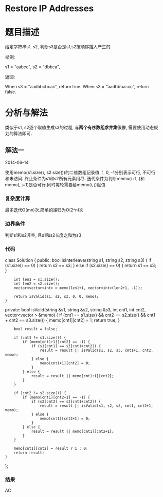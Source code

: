 Restore IP Addresses
======================================


题目描述
==================

给定字符串s1, s2, 判断s3是否是s1,s2按顺序插入产生的.

举例:

s1 = "aabcc",
s2 = "dbbca",

返回:

When s3 = "aadbbcbcac", return true.
When s3 = "aadbbbaccc", return false.


分析与解法
==================

类似于s1, s2逐个取值生成s3的过程, 与**两个有序数组求并集**很像, 需要使用动态规划的算法即可.

解法一
------------------

2014-06-14

使用memo(s1.size(), s2.size())的二维数组记录值. 1, 0, -1分别表示可行, 不可行和未访问. 终止条件为s1和s2所有元素用尽. 迭代条件为判断memo(i+1, )和memo(, j+1)是否可行.同时每轮需要给memo(i, j)赋值.


### 复杂度计算

最多迭代O(mn)次.简单的递归为O(2^n)次

### 边界条件

判断s1和s2非空, 且s1和s2长度之和为s3


### 代码

class Solution {
public:
    bool isInterleave(string s1, string s2, string s3) {
        if (s1.size() == 0) {
            return s2 == s3;
        } else if (s2.size() == 0) {
            return s1 == s3;
        }
        
        int len1 = s1.size();
        int len2 = s2.size();
        vector<vector<int> > memo(len1+1, vector<int>(len2+1, -1));
        
        return isValid(s1, s2, s3, 0, 0, memo);
    }
    
private:
    bool isValid(string &s1, string &s2, string &s3, int cnt1, int cnt2, vector<vector<int> > &memo) {
        if (cnt1 == s1.size() && cnt2 == s2.size() && cnt1 + cnt2 == s3.size()) {
            memo[cnt1][cnt2] = 1;
            return true;
        }
        
        bool result = false;
        
        if (cnt1 != s1.size()) {
            if (memo[cnt1+1][cnt2] == -1) {
                if (s1[cnt1] == s3[cnt1+cnt2]) {
                    result = result || isValid(s1, s2, s3, cnt1+1, cnt2, memo);
                } else {
                    memo[cnt1+1][cnt2] = 0;                
                }
            } else {
                result = result || memo[cnt1+1][cnt2];
            }
        }
        
        if (cnt2 != s2.size()) {
            if (memo[cnt1][cnt2+1] == -1) {
                if (s2[cnt2] == s3[cnt1+cnt2]) {
                    result = result || isValid(s1, s2, s3, cnt1, cnt2+1, memo);
                } else {
                    memo[cnt1][cnt2+1] = 0;                
                }
            } else {
                result = result || memo[cnt1][cnt2+1];
            }
        }
        
        memo[cnt1][cnt2] = result ? 1 : 0;
        return result;
    }
};

### 结果   

AC


